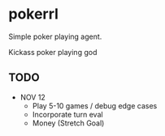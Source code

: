# pokerrl
Simple poker playing agent.

Kickass poker playing god


## TODO

* NOV 12
  * Play 5-10 games / debug edge cases
  * Incorporate turn eval
  * Money (Stretch Goal)
